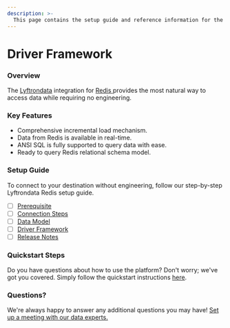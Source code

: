 ```yaml
---
description: >-
  This page contains the setup guide and reference information for the Redis source connector.
---
```


# Driver Framework

### Overview

The [Lyftrondata](https://www.lyftrondata.com/) integration for [Redis](https://www.lyftrondata.com/integration/redis/)[ ](https://www.lyftrondata.com/integration/redis/)provides the most natural way to access data while requiring no engineering.

### Key Features

* Comprehensive incremental load mechanism.
* Data from Redis is available in real-time.&#x20;
* ANSI SQL is fully supported to query data with ease.
* Ready to query Redis relational schema model.

### Setup Guide

To connect to your destination without engineering, follow our step-by-step Lyftrondata Redis setup guide.

* [ ] [Prerequisite](../../technology-analytics/redis/prerequisite.md)
* [ ] [Connection Steps](../../technology-analytics/redis/connection-steps.md)
* [ ] [Data Model](../../technology-analytics/redis/data-model/)
* [ ] [Driver Framework](../../technology-analytics/redis/driver-framework/)
* [ ] [Release Notes](../../technology-analytics/redis/release-notes.md)

### Quickstart Steps

Do you have questions about how to use the platform? Don't worry; we've got you covered. Simply follow the quickstart instructions [here](../../../quickstart-steps.md).

### Questions? <a href="#questions" id="questions"></a>

We're always happy to answer any additional questions you may have! [Set up a meeting with our data experts.](https://www.lyftrondata.com/book-a-meeting/)


